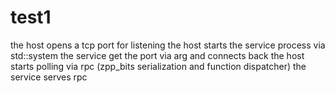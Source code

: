 # test1

the host opens a tcp port for listening
the host starts the service process via std::system
the service get the port via arg and connects back
the host starts polling via rpc (zpp_bits serialization and function dispatcher)
the service serves rpc

